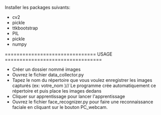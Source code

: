 Installer les packages suivants:
- cv2
- pickle
- ttkbootstrap 
- PIL
- pickle
- numpy 


=============================== USAGE =================================
- Créer un dossier nommé images
- Ouvrez le fichier data_collector.py 
- Tapez le nom du répertoire que vous voulez enregistrer les images capturés (ex: votre_nom )// Le programme crée automatiquement ce répertoire et puis place les images dedans
- Cliquer sur apprentissage pour lancer l'apprentissage
- Ouvrez le fichier face_recognizer.py pour faire une reconnaissance faciale en cliquant sur le bouton PC_webcam. 
